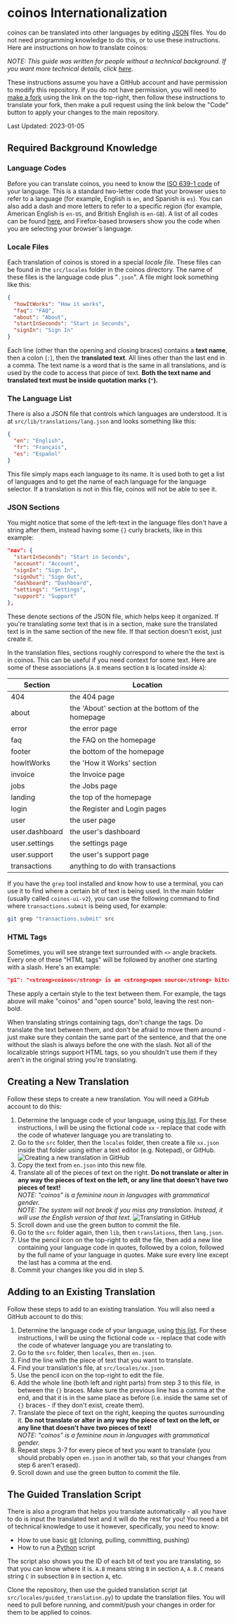 # coinos Internationalization

coinos can be translated into other languages by editing [JSON](https://www.json.org/json-en.html) files. You do not need programming knowledge to do this, or to use these instructions. Here are instructions on how to translate coinos:

_NOTE: This guide was written for people without a technical background. If you want more technical details, click [here](./i18n-technical.md)._

These instructions assume you have a GitHub account and have permission to modify this repository. If you do not have permission, you will need to [make a fork](https://github.com/coinos/coinos-ui-v2/fork) using the link on the top-right, then follow these instructions to translate your fork, then make a pull request using the link below the "Code" button to apply your changes to the main repository.

Last Updated: 2023-01-05

## Required Background Knowledge

### Language Codes

Before you can translate coinos, you need to know the [ISO 639-1 code](https://en.wikipedia.org/wiki/ISO_639-1) of your language. This is a standard two-letter code that your browser uses to refer to a language (for example, English is `en`, and Spanish is `es`). You can also add a dash and more letters to refer to a specific region (for example, American English is `en-US`, and British English is `en-GB`). A list of all codes can be found [here](https://en.wikipedia.org/wiki/List_of_ISO_639-1_codes), and Firefox-based browsers show you the code when you are selecting your browser's language.

### Locale Files

Each translation of coinos is stored in a special _locale file_. These files can be found in the `src/locales` folder in the coinos directory. The name of these files is the language code plus "`.json`". A file might look something like this:

```JSON
{
  "howItWorks": "How it works",
  "faq": "FAQ",
  "about": "About",
  "startInSeconds": "Start in Seconds",
  "signIn": "Sign In"
}
```

Each line (other than the opening and closing braces) contains a **text name**, then a colon (`:`), then the **translated text**. All lines other than the last end in a comma. The text name is a word that is the same in all translations, and is used by the code to access that piece of text. **Both the text name and translated text must be inside quotation marks (`"`).**

### The Language List

There is also a JSON file that controls which languages are understood. It is at `src/lib/translations/lang.json` and looks something like this:

```JSON
{
  "en": "English",
  "fr": "Français",
  "es": "Español"
}
```

This file simply maps each language to its name. It is used both to get a list of languages and to get the name of each language for the language selector. If a translation is not in this file, coinos will not be able to see it.

### JSON Sections

You might notice that some of the left-text in the language files don't have a string after them, instead having some `{}` curly brackets, like in this example:

```JSON
"nav": {
  "startInSeconds": "Start in Seconds",
  "account": "Account",
  "signIn": "Sign In",
  "signOut": "Sign Out",
  "dashboard": "Dashboard",
  "settings": "Settings",
  "support": "Support"
},
```

These denote sections of the JSON file, which helps keep it organized. If you're translating some text that is in a section, make sure the translated text is in the same section of the new file. If that section doesn't exist, just create it.

In the translation files, sections roughly correspond to where the the text is in coinos. This can be useful if you need context for some text. Here are some of these associations (`A.B` means section `B` is located inside `A`):

| Section        | Location                                          |
| -------------- | ------------------------------------------------- |
| 404            | the 404 page                                      |
| about          | the 'About' section at the bottom of the homepage |
| error          | the error page                                    |
| faq            | the FAQ on the homepage                           |
| footer         | the bottom of the homepage                        |
| howItWorks     | the 'How it Works' section                        |
| invoice        | the Invoice page                                  |
| jobs           | the Jobs page                                     |
| landing        | the top of the homepage                           |
| login          | the Register and Login pages                      |
| user           | the user page                                     |
| user.dashboard | the user's dashboard                              |
| user.settings  | the settings page                                 |
| user.support   | the user's support page                           |
| transactions   | anything to do with transactions                  |

If you have the `grep` tool installed and know how to use a terminal, you can use it to find where a certain bit of text is being used. In the main folder (usually called `coinos-ui-v2`), you can use the following command to find where `transactions.submit` is being used, for example:

```bash
git grep "transactions.submit" src
```

### HTML Tags

Sometimes, you will see strange text surrounded with `<>` angle brackets. Every one of these "HTML tags" will be followed by another one starting with a slash. Here's an example:

```JSON
"p1": "<strong>coinos</strong> is an <strong>open source</strong> bitcoin web wallet, point of sale, ecommerce marketplace and exchange platform. Development started in Vancouver in September 2012 as a way to provide local merchants with a convenient way to accept bitcoin payments.",
```

These apply a certain style to the text between them. For example, the tags above will make "coinos" and "open source" bold, leaving the rest non-bold.

When translating strings containing tags, don't change the tags. Do translate the text between them, and don't be afraid to move them around - just make sure they contain the same part of the sentence, and that the one without the slash is always before the one with the slash. Not all of the localizable strings support HTML tags, so you shouldn't use them if they aren't in the original string you're translating.

## Creating a New Translation

Follow these steps to create a new translation. You will need a GitHub account to do this:

1. Determine the language code of your language, using [this list](https://en.wikipedia.org/wiki/List_of_ISO_639-1_codes). For these instructions, I will be using the fictional code `xx` - replace that code with the code of whatever language you are translating to.
2. Go to the `src` folder, then the `locales` folder, then create a file `xx.json` inside that folder using either a text editor (e.g. Notepad), or GitHub.
   ![Creating a new translation in GitHub](./img/create_locale_github.png)
3. Copy the text from `en.json` into this new file.
4. Translate all of the pieces of text on the right. **Do not translate or alter in any way the pieces of text on the left, or any line that doesn't have two pieces of text!**  
   _NOTE: "coinos" is a feminine noun in languages with grammatical gender._  
   _NOTE: The system will not break if you miss any translation. Instead, it will use the English version of that text._
   ![Translating in GitHub](./img/translate_github.png)
5. Scroll down and use the green button to commit the file.
6. Go to the `src` folder again, then `lib`, then `translations`, then `lang.json`.
7. Use the pencil icon on the top-right to edit the file, then add a new line containing your language code in quotes, followed by a colon, followed by the full name of your language in quotes. Make sure every line except the last has a comma at the end.
8. Commit your changes like you did in step 5.

## Adding to an Existing Translation

Follow these steps to add to an existing translation. You will also need a GitHub account to do this:

1. Determine the language code of your language, using [this list](https://en.wikipedia.org/wiki/List_of_ISO_639-1_codes). For these instructions, I will be using the fictional code `xx` - replace that code with the code of whatever language you are translating to.
2. Go to the `src` folder, then `locales`, then `en.json`.
3. Find the line with the piece of text that you want to translate.
4. Find your translation's file, at `src/locales/xx.json`.
5. Use the pencil icon on the top-right to edit the file.
6. Add the whole line (both left and right parts) from step 3 to this file, in between the `{}` braces. Make sure the previous line has a comma at the end, and that it is in the same place as before (i.e. inside the same set of `{}` braces - if they don't exist, create them).
7. Translate the piece of text on the right, keeping the quotes surrounding it. **Do not translate or alter in any way the piece of text on the left, or any line that doesn't have two pieces of text!**  
   _NOTE: "coinos" is a feminine noun in languages with grammatical gender._
8. Repeat steps 3-7 for every piece of text you want to translate (you should probably open `en.json` in another tab, so that your changes from step 6 aren't erased).
9. Scroll down and use the green button to commit the file.

## The Guided Translation Script

There is also a program that helps you translate automatically - all you have to do is input the translated text and it will do the rest for you! You need a bit of technical knowledge to use it however, specifically, you need to know:

- How to use basic [git](https://git-scm.com/) (cloning, pulling, committing, pushing)
- How to run a [Python](https://www.python.org/) script

The script also shows you the ID of each bit of text you are translating, so that you can know where it is. `A.B` means string `B` in section `A`, `A.B.C` means string `C` in subsection `B` in section `A`, etc.

Clone the repository, then use the guided translation script (at `src/locales/guided_translation.py`) to update the translation files. You will need to pull before running, and commit/push your changes in order for them to be applied to coinos.
